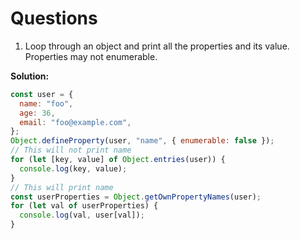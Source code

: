 # Questions

1. Loop through an object and print all the properties and its value. Properties may not enumerable.

**Solution:**

```javascript
const user = {
  name: "foo",
  age: 36,
  email: "foo@example.com",
};
Object.defineProperty(user, "name", { enumerable: false });
// This will not print name
for (let [key, value] of Object.entries(user)) {
  console.log(key, value);
}
// This will print name
const userProperties = Object.getOwnPropertyNames(user);
for (let val of userProperties) {
  console.log(val, user[val]);
}
```
